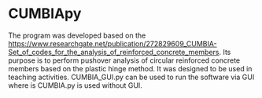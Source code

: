 # CUMBIApy
The program was developed based on the https://www.researchgate.net/publication/272829609_CUMBIA-Set_of_codes_for_the_analysis_of_reinforced_concrete_members. Its purpose is to perform pushover analysis of circular reinforced concrete members based on the plastic hinge method. It was designed to be used in teaching activities. CUMBIA_GUI.py can be used to run the software via GUI where is CUMBIA.py is used without GUI.

